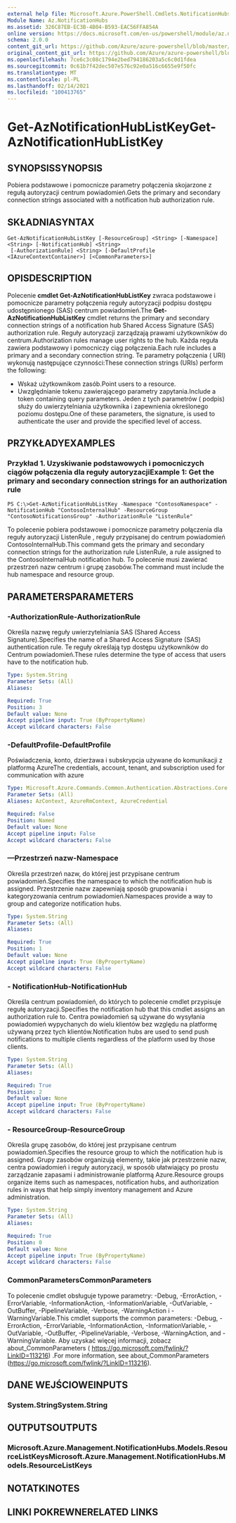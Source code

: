 ```yaml
---
external help file: Microsoft.Azure.PowerShell.Cmdlets.NotificationHubs.dll-Help.xml
Module Name: Az.NotificationHubs
ms.assetid: 326C87EB-EC3B-4B04-B593-EAC56FFA854A
online version: https://docs.microsoft.com/en-us/powershell/module/az.notificationhubs/get-aznotificationhublistkey
schema: 2.0.0
content_git_url: https://github.com/Azure/azure-powershell/blob/master/src/NotificationHubs/NotificationHubs/help/Get-AzNotificationHubListKey.md
original_content_git_url: https://github.com/Azure/azure-powershell/blob/master/src/NotificationHubs/NotificationHubs/help/Get-AzNotificationHubListKey.md
ms.openlocfilehash: 7ce6c3c08c1794e2bed794186203a5c6c0d1fdea
ms.sourcegitcommit: 0c61b7f42dec507e576c92e0a516c6655e9f50fc
ms.translationtype: MT
ms.contentlocale: pl-PL
ms.lasthandoff: 02/14/2021
ms.locfileid: "100413765"
---
```

# <span data-ttu-id="2da29-101">Get-AzNotificationHubListKey</span><span class="sxs-lookup"><span data-stu-id="2da29-101">Get-AzNotificationHubListKey</span></span>

## <span data-ttu-id="2da29-102">SYNOPSIS</span><span class="sxs-lookup"><span data-stu-id="2da29-102">SYNOPSIS</span></span>
<span data-ttu-id="2da29-103">Pobiera podstawowe i pomocnicze parametry połączenia skojarzone z regułą autoryzacji centrum powiadomień.</span><span class="sxs-lookup"><span data-stu-id="2da29-103">Gets the primary and secondary connection strings associated with a notification hub authorization rule.</span></span>

## <span data-ttu-id="2da29-104">SKŁADNIA</span><span class="sxs-lookup"><span data-stu-id="2da29-104">SYNTAX</span></span>

```
Get-AzNotificationHubListKey [-ResourceGroup] <String> [-Namespace] <String> [-NotificationHub] <String>
 [-AuthorizationRule] <String> [-DefaultProfile <IAzureContextContainer>] [<CommonParameters>]
```

## <span data-ttu-id="2da29-105">OPIS</span><span class="sxs-lookup"><span data-stu-id="2da29-105">DESCRIPTION</span></span>
<span data-ttu-id="2da29-106">Polecenie **cmdlet Get-AzNotificationHubListKey** zwraca podstawowe i pomocnicze parametry połączenia reguły autoryzacji podpisu dostępu udostępnionego (SAS) centrum powiadomień.</span><span class="sxs-lookup"><span data-stu-id="2da29-106">The **Get-AzNotificationHubListKey** cmdlet returns the primary and secondary connection strings of a notification hub Shared Access Signature (SAS) authorization rule.</span></span>
<span data-ttu-id="2da29-107">Reguły autoryzacji zarządzają prawami użytkowników do centrum.</span><span class="sxs-lookup"><span data-stu-id="2da29-107">Authorization rules manage user rights to the hub.</span></span>
<span data-ttu-id="2da29-108">Każda reguła zawiera podstawowy i pomocniczy ciąg połączenia.</span><span class="sxs-lookup"><span data-stu-id="2da29-108">Each rule includes a primary and a secondary connection string.</span></span>
<span data-ttu-id="2da29-109">Te parametry połączenia ( URI) wykonują następujące czynności:</span><span class="sxs-lookup"><span data-stu-id="2da29-109">These connection strings (URIs) perform the following:</span></span>
- <span data-ttu-id="2da29-110">Wskaż użytkownikom zasób.</span><span class="sxs-lookup"><span data-stu-id="2da29-110">Point users to a resource.</span></span>
- <span data-ttu-id="2da29-111">Uwzględnianie tokenu zawierającego parametry zapytania.</span><span class="sxs-lookup"><span data-stu-id="2da29-111">Include a token containing query parameters.</span></span>
<span data-ttu-id="2da29-112">Jeden z tych parametrów ( podpis) służy do uwierzytelniania użytkownika i zapewnienia określonego poziomu dostępu.</span><span class="sxs-lookup"><span data-stu-id="2da29-112">One of these parameters, the signature, is used to authenticate the user and provide the specified level of access.</span></span>

## <span data-ttu-id="2da29-113">PRZYKŁADY</span><span class="sxs-lookup"><span data-stu-id="2da29-113">EXAMPLES</span></span>

### <span data-ttu-id="2da29-114">Przykład 1. Uzyskiwanie podstawowych i pomocniczych ciągów połączenia dla reguły autoryzacji</span><span class="sxs-lookup"><span data-stu-id="2da29-114">Example 1: Get the primary and secondary connection strings for an authorization rule</span></span>
```
PS C:\>Get-AzNotificationHubListKey -Namespace "ContosoNamespace" -NotificationHub "ContosoInternalHub" -ResourceGroup "ContosoNotificationsGroup" -AuthorizationRule "ListenRule"
```

<span data-ttu-id="2da29-115">To polecenie pobiera podstawowe i pomocnicze parametry połączenia dla reguły autoryzacji ListenRule , reguły przypisanej do centrum powiadomień ContosoInternalHub.</span><span class="sxs-lookup"><span data-stu-id="2da29-115">This command gets the primary and secondary connection strings for the authorization rule ListenRule, a rule assigned to the ContosoInternalHub notification hub.</span></span>
<span data-ttu-id="2da29-116">To polecenie musi zawierać przestrzeń nazw centrum i grupę zasobów.</span><span class="sxs-lookup"><span data-stu-id="2da29-116">The command must include the hub namespace and resource group.</span></span>

## <span data-ttu-id="2da29-117">PARAMETERS</span><span class="sxs-lookup"><span data-stu-id="2da29-117">PARAMETERS</span></span>

### <span data-ttu-id="2da29-118">-AuthorizationRule</span><span class="sxs-lookup"><span data-stu-id="2da29-118">-AuthorizationRule</span></span>
<span data-ttu-id="2da29-119">Określa nazwę reguły uwierzytelniania SAS (Shared Access Signature).</span><span class="sxs-lookup"><span data-stu-id="2da29-119">Specifies the name of a Shared Access Signature (SAS) authentication rule.</span></span>
<span data-ttu-id="2da29-120">Te reguły określają typ dostępu użytkowników do Centrum powiadomień.</span><span class="sxs-lookup"><span data-stu-id="2da29-120">These rules determine the type of access that users have to the notification hub.</span></span>

```yaml
Type: System.String
Parameter Sets: (All)
Aliases:

Required: True
Position: 3
Default value: None
Accept pipeline input: True (ByPropertyName)
Accept wildcard characters: False
```

### <span data-ttu-id="2da29-121">-DefaultProfile</span><span class="sxs-lookup"><span data-stu-id="2da29-121">-DefaultProfile</span></span>
<span data-ttu-id="2da29-122">Poświadczenia, konto, dzierżawa i subskrypcja używane do komunikacji z platformą Azure</span><span class="sxs-lookup"><span data-stu-id="2da29-122">The credentials, account, tenant, and subscription used for communication with azure</span></span>

```yaml
Type: Microsoft.Azure.Commands.Common.Authentication.Abstractions.Core.IAzureContextContainer
Parameter Sets: (All)
Aliases: AzContext, AzureRmContext, AzureCredential

Required: False
Position: Named
Default value: None
Accept pipeline input: False
Accept wildcard characters: False
```

### <span data-ttu-id="2da29-123">—Przestrzeń nazw</span><span class="sxs-lookup"><span data-stu-id="2da29-123">-Namespace</span></span>
<span data-ttu-id="2da29-124">Określa przestrzeń nazw, do której jest przypisane centrum powiadomień.</span><span class="sxs-lookup"><span data-stu-id="2da29-124">Specifies the namespace to which the notification hub is assigned.</span></span>
<span data-ttu-id="2da29-125">Przestrzenie nazw zapewniają sposób grupowania i kategoryzowania centrum powiadomień.</span><span class="sxs-lookup"><span data-stu-id="2da29-125">Namespaces provide a way to group and categorize notification hubs.</span></span>

```yaml
Type: System.String
Parameter Sets: (All)
Aliases:

Required: True
Position: 1
Default value: None
Accept pipeline input: True (ByPropertyName)
Accept wildcard characters: False
```

### <span data-ttu-id="2da29-126">- NotificationHub</span><span class="sxs-lookup"><span data-stu-id="2da29-126">-NotificationHub</span></span>
<span data-ttu-id="2da29-127">Określa centrum powiadomień, do których to polecenie cmdlet przypisuje regułę autoryzacji.</span><span class="sxs-lookup"><span data-stu-id="2da29-127">Specifies the notification hub that this cmdlet assigns an authorization rule to.</span></span>
<span data-ttu-id="2da29-128">Centra powiadomień są używane do wysyłania powiadomień wypychanych do wielu klientów bez względu na platformę używaną przez tych klientów.</span><span class="sxs-lookup"><span data-stu-id="2da29-128">Notification hubs are used to send push notifications to multiple clients regardless of the platform used by those clients.</span></span>

```yaml
Type: System.String
Parameter Sets: (All)
Aliases:

Required: True
Position: 2
Default value: None
Accept pipeline input: True (ByPropertyName)
Accept wildcard characters: False
```

### <span data-ttu-id="2da29-129">- ResourceGroup</span><span class="sxs-lookup"><span data-stu-id="2da29-129">-ResourceGroup</span></span>
<span data-ttu-id="2da29-130">Określa grupę zasobów, do której jest przypisane centrum powiadomień.</span><span class="sxs-lookup"><span data-stu-id="2da29-130">Specifies the resource group to which the notification hub is assigned.</span></span>
<span data-ttu-id="2da29-131">Grupy zasobów organizują elementy, takie jak przestrzenie nazw, centra powiadomień i reguły autoryzacji, w sposób ułatwiający po prostu zarządzanie zapasami i administrowanie platformą Azure.</span><span class="sxs-lookup"><span data-stu-id="2da29-131">Resource groups organize items such as namespaces, notification hubs, and authorization rules in ways that help simply inventory management and Azure administration.</span></span>

```yaml
Type: System.String
Parameter Sets: (All)
Aliases:

Required: True
Position: 0
Default value: None
Accept pipeline input: True (ByPropertyName)
Accept wildcard characters: False
```

### <span data-ttu-id="2da29-132">CommonParameters</span><span class="sxs-lookup"><span data-stu-id="2da29-132">CommonParameters</span></span>
<span data-ttu-id="2da29-133">To polecenie cmdlet obsługuje typowe parametry: -Debug, -ErrorAction, -ErrorVariable, -InformationAction, -InformationVariable, -OutVariable, -OutBuffer, -PipelineVariable, -Verbose, -WarningAction i -WarningVariable.</span><span class="sxs-lookup"><span data-stu-id="2da29-133">This cmdlet supports the common parameters: -Debug, -ErrorAction, -ErrorVariable, -InformationAction, -InformationVariable, -OutVariable, -OutBuffer, -PipelineVariable, -Verbose, -WarningAction, and -WarningVariable.</span></span> <span data-ttu-id="2da29-134">Aby uzyskać więcej informacji, zobacz about_CommonParameters ( https://go.microsoft.com/fwlink/?LinkID=113216) .</span><span class="sxs-lookup"><span data-stu-id="2da29-134">For more information, see about_CommonParameters (https://go.microsoft.com/fwlink/?LinkID=113216).</span></span>

## <span data-ttu-id="2da29-135">DANE WEJŚCIOWE</span><span class="sxs-lookup"><span data-stu-id="2da29-135">INPUTS</span></span>

### <span data-ttu-id="2da29-136">System.String</span><span class="sxs-lookup"><span data-stu-id="2da29-136">System.String</span></span>

## <span data-ttu-id="2da29-137">OUTPUTS</span><span class="sxs-lookup"><span data-stu-id="2da29-137">OUTPUTS</span></span>

### <span data-ttu-id="2da29-138">Microsoft.Azure.Management.NotificationHubs.Models.ResourceListKeys</span><span class="sxs-lookup"><span data-stu-id="2da29-138">Microsoft.Azure.Management.NotificationHubs.Models.ResourceListKeys</span></span>

## <span data-ttu-id="2da29-139">NOTATKI</span><span class="sxs-lookup"><span data-stu-id="2da29-139">NOTES</span></span>

## <span data-ttu-id="2da29-140">LINKI POKREWNE</span><span class="sxs-lookup"><span data-stu-id="2da29-140">RELATED LINKS</span></span>



